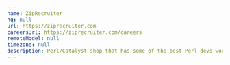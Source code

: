 ```yaml
---
name: ZipRecruiter
hq: null
url: https://ziprecruiter.com
careersUrl: https://ziprecruiter.com/careers
remoteModel: null
timezone: null
description: Perl/Catalyst shop that has some of the best Perl devs working remotely.
---
```

